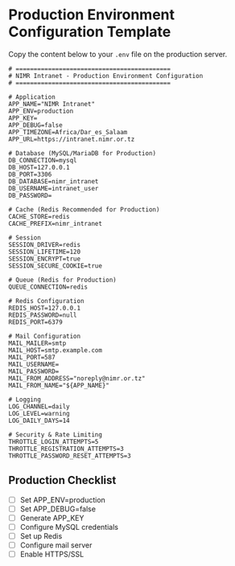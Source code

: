 # Production Environment Configuration Template

Copy the content below to your `.env` file on the production server.

```env
# ===========================================
# NIMR Intranet - Production Environment Configuration
# ===========================================

# Application
APP_NAME="NIMR Intranet"
APP_ENV=production
APP_KEY=
APP_DEBUG=false
APP_TIMEZONE=Africa/Dar_es_Salaam
APP_URL=https://intranet.nimr.or.tz

# Database (MySQL/MariaDB for Production)
DB_CONNECTION=mysql
DB_HOST=127.0.0.1
DB_PORT=3306
DB_DATABASE=nimr_intranet
DB_USERNAME=intranet_user
DB_PASSWORD=

# Cache (Redis Recommended for Production)
CACHE_STORE=redis
CACHE_PREFIX=nimr_intranet

# Session
SESSION_DRIVER=redis
SESSION_LIFETIME=120
SESSION_ENCRYPT=true
SESSION_SECURE_COOKIE=true

# Queue (Redis for Production)
QUEUE_CONNECTION=redis

# Redis Configuration
REDIS_HOST=127.0.0.1
REDIS_PASSWORD=null
REDIS_PORT=6379

# Mail Configuration
MAIL_MAILER=smtp
MAIL_HOST=smtp.example.com
MAIL_PORT=587
MAIL_USERNAME=
MAIL_PASSWORD=
MAIL_FROM_ADDRESS="noreply@nimr.or.tz"
MAIL_FROM_NAME="${APP_NAME}"

# Logging
LOG_CHANNEL=daily
LOG_LEVEL=warning
LOG_DAILY_DAYS=14

# Security & Rate Limiting
THROTTLE_LOGIN_ATTEMPTS=5
THROTTLE_REGISTRATION_ATTEMPTS=3
THROTTLE_PASSWORD_RESET_ATTEMPTS=3
```

## Production Checklist

-   [ ] Set APP_ENV=production
-   [ ] Set APP_DEBUG=false
-   [ ] Generate APP_KEY
-   [ ] Configure MySQL credentials
-   [ ] Set up Redis
-   [ ] Configure mail server
-   [ ] Enable HTTPS/SSL

